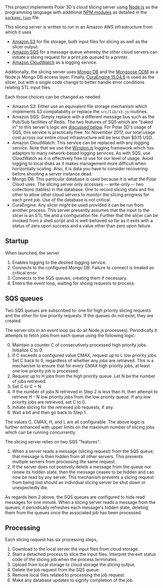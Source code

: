 This project implements Polar 3D's cloud slicing server using
[Node.js](https://nodejs.org) as the programming language with
additional [NPM modules](https://www.npmjs.com/) as detailed
in the [`package.json`](https://docs.npmjs.com/files/package.json)
file.

This slicing server is written to run in an Amazon AWS infrastructure
from which it uses

* [Amazon S3](https://aws.amazon.com/s3/) for file storage, both
 input files for slicing as well as the slicer output.
* [Amazon SQS](https://aws.amazon.com/sqs/) for a message queue whereby
 the other cloud servers can initiate a slicing request for a
 print job queued to a printer.
* [Amazon CloudWatch](https://aws.amazon.com/cloudwatch/) as a
 logging service.

Additionally, the slicing server uses [Mongo DB](https://www.mongodb.com/)
and the [Mongoose ODM](http://mongoosejs.com/) as a Node.js Mongo DB
access layer.  Finally,
[CuraEngine 15.04.6](https://github.com/Polar3D/CuraEngine) is used
as the slicer, but with a single code change to better handle error
conditions relating STL input files.

Each those choices can be changed as needed:

* Amazon S3: Either use an equivalent file storage mechanism which
  implements S3 compatability or replace the `src/lib/s3.js` routines.
* Amazon SQS: Simply replace with a different message bus such as
  the Pub/Sub facilities of Redis.  The two features of SQS which
  are "baked in" to this server's logic are [discussed
  below](#sqs-queues).  For Polar 3D's usage of SQS, this service
  is practically free: for November 2017, our total usage cost
  across our entire cloud infrastructure will be less than $0.15 USD. 
* Amazon CloudWatch: This service can be replaced with any logging
  service.  Note that we use the [Winston.js](https://github.com/winstonjs)
  logging framework which has adaptors to many network-based
  logging services.  As with SQS, use CloudWatch as it is effectively
  free to use for our level of usage.  Avoid logging to local disks
  as it makes management more difficult when horizontally scaling.
  Also, it is data you have to consider recovering before shooting
  a server instance dead.
* Mongo DB: This particular database is used because it is what the
  Polar Cloud uses.  The slicing server only accesses -- write-only --
  two collections (tables) in the database.  One to record slicing
  stats and the other to allow other cloud servers to monitor the
  slicing progress for each print job.  Use of the database is
  not critical.
* CuraEngine: Any slicer might be used provided it can be run
  from another process.  This server presently assumes that the
  input to the slicer is an STL file and a configuration file.
  Further that the slicer can be invoked from a shell script and
  is well-behaved so far as it exits with a status of zero upon
  success and a value other than zero upon failure.

## Startup

When launched, the server

1. Enables logging to the desired logging service.
2. Connects to the configured Mongo DB.  Failure to connect
   is treated as critical error.
3. Connects to the SQS queues, creating them if necessary.
4. Enters the event loop, waiting for slicing requests to process.

## SQS queues

Two SQS queues are subscribed to: one for high priority slicing
requests and the other for low priority requests.  If the queues
do not exist, they are created.

The server sits in an event loop (as do all Node.js processes).
Periodically it attempts to fetch jobs from each queue using the
following logic:

0. Maintain a counter C of consecutively processed high priority
   jobs.  Initialize C to 0.
1. If C exceeds a configured value CMAX, request up to L low
   priority jobs.  Set C back to 0, regardless of whether any
   jobs are retrieved.   This is a mechanism to ensure that for
   every CMAX high priority jobs, at least one low priority
   job is processed.
2. Request up to H jobs from the high priority queue.  Let N be
   the number of jobs retrieved.
3. Set C to C + N.
4. If the number of jobs N retrieved in Step 2 is less than H,
   then attempt to retrieve H - N low priority jobs from the
   low priority queue.  If any low priority jobs are retrieved,
   set C to 0.
5. Initiate slicing for the retrieved job requests, if any.
6. Wait a bit and then go back to Step 1.

The values C, CMAX, H, and L are all configurable.  The above logic
is further enhanced with upper limits on the maximum number of slicing
jobs which can be running concurrently.

The slicing server relies on two SQS "features":

1. When a server reads a message (slicing request) from the SQS
   queue, that message is then hidden from all other servers.  This
   prevents multiple servers from processing the same request.
2. If the server does not postively delete a message from the
   queue nor renew its hidden state, then the message ceases to
   be hidden and can now be read by any server.  This mechanism
   prevents a slicing request from being lost should an individual
   slicing server be shut down or unexpectedly die.

As regards Item 2 above, the SQS queues are configured to hide
read messages for one minute.  When a slicing server reads a
message from the queues, it periodically refreshes each message's
hidden state, deleting them from the queues once the associated
job has been processed.

## Processing

Each slicing request has six processing steps,

1. Download to the local server the input files from cloud storage.
2. Start a detached process to slice the input files.  Interpret
   the exit status code of the slicing job when the process
   terminates.
3. Upload from local storage to cloud storage the slicing output.
4. Delete the job request from the SQS queue.
5. Remove local files related to processing the job request.
6. Make any database updates to signify completion of the job.
